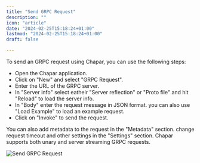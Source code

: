 ```yaml
---
title: "Send GRPC Request"
description: ""
icon: "article"
date: "2024-02-25T15:18:24+01:00"
lastmod: "2024-02-25T15:18:24+01:00"
draft: false

---
```


To send an GRPC request using Chapar, you can use the following steps:

- Open the Chapar application.
- Click on "New" and select "GRPC Request".
- Enter the URL of the GRPC server.
- In "Server info" select eatheir "Server reflection" or "Proto file" and hit "Reload" to load the server info.
- In "Body" enter the request message in JSON format. you can also use "Load Example" to load an example request.
- Click on "Invoke" to send the request.

You can also add metadata to the request in the "Metadata" section. change request timeout and other settings in the "Settings" section.
Chapar supports both unary and server streaming GRPC requests.

![Send GRPC Request](/images/guides/send_grpc_request.gif)